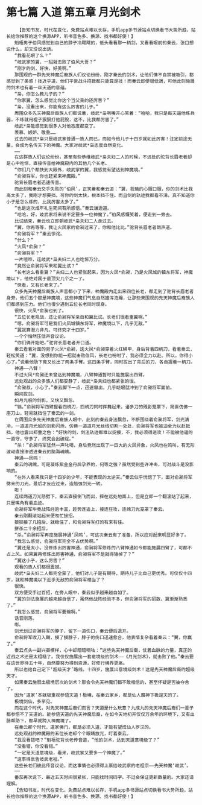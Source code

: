 # 第七篇 入道 第五章 月光剑术
        【告知书友，时代在变化，免费站点难以长存，手机app多书源站点切换看书大势所趋，站长给你推荐的这个换源APP，听书音色多、换源、找书都好使！】
       魁梧男子伯风感觉到自己的脖子冷飕飕的，低头看看那一柄剑，又看看眼前的秦云，张口想说什么，却又没说出话。
       “我看花眼了么？”
       “岐武家的翼，一招就击败了伯风大哥？”
       “刚才的剑，好快，好美啊。”
       那围观的一群先天神魔后裔族人们议论纷纷，刚才秦云的剑术，让他们情不自禁被吸引，都感觉到了美感！技近乎道，他们平常战斗招数都只能算是技！而秦云即便很低调，可他此刻施展的剑术也有着一丝天道的意蕴。
       “枭，你怎么教儿子的？”
       “你家翼，怎么感觉比你这个当父亲的还厉害？”
       “枭，没看出来，你能有这么厉害的儿子。”
       周围众多先天神魔后裔族人们都说着，岐武*枭咧嘴开心笑着：“哈哈，我只是每天逼他练兵器，不练就用棍子狠狠打他屁股，这不，比我都厉害了。”
       岐武*枭能感觉到很多人对他态度都变了。
       羡慕、嫉妒、敬重……
       过去的岐武*枭只是岐武家普通一族人而已，而如今他儿子十四岁就如此厉害！注定前途无量，会成为名传天下的神魔。大家对岐武*枭态度自然变化。
       ……
       在这群族人们议论纷纷，甚至有些恭维岐武*枭夫妇二人的时候，不远处的驼背长眉老者却是心中吃惊，直接传音给神魔殿内的其他几个长老。
       “你们几个都快到大殿外，岐武家的翼，我感觉有望达到神魔境。”
       “俞昶将军，你也赶紧来神魔殿。”
       驼背长眉老者迅速传音。
       而此刻和秦云交手失败的‘伯风’，正笑着和秦云道：“翼，我输的心服口服，你的剑术比我高太多了，我刚才想要挡，可你的剑太快，根本挡不住。而且剑的轨迹我都看不清。真不知道你小子是怎么练的，比我厉害太多了。”
       “也是这次成年礼生死间有所感悟。”秦云谦逊道。
       “哈哈，好，岐武家将来说不定要多一位神魔了。”伯风感慨笑着，便走到一旁去。
       比试结束，秦云也立即朝岐武*枭夫妇二人走过去。
       “翼，你再等等，我让火凤家的俞昶过来了，你和他比比。”驼背长眉老者朗声道。
       “俞昶将军？”秦云惊诧。
       “什么？”
       “火凤*俞昶？”
       “俞昶将军？”
       一片喧哗，连岐武*枭夫妇二人也吃惊万分。
       “竟然让俞昶将军来和翼比试？”
       “长老这么看重翼？”夫妇二人也紧张起来，因为火凤*俞昶，乃是火凤城的镇东将军，神魔境以下，他绝对属于最顶尖几个之一了。
       “快看，又有长老来了。”
       众多先天神魔后裔族人声音都小了下来，神魔殿内走出来四位长老，都走到了驼背长眉老者身旁，他们五个都是神魔境，这些神魔们气息自然雄浑浩瀚，让那些来围观的先天神魔后裔族人们都感到压力。他们也很少遇到五位长老同时现身。
       很快，火凤*俞昶也到了。
       “五位长老观战，还让俞昶将军亲自和翼比试。长老们很看重翼啊。”
       “嗯，俞昶将军可是我们火凤城镇东将军，神魔境以下，几乎无敌。”
       “翼就算潜力非凡，可终究才十四岁。”
       一个个悄然压低声音议论。
       “你们俩开始吧。”驼背长眉老者开口道。
       秦云看着对面的男子火凤*俞昶，这火凤*俞昶穿着火红鳞甲，身后背着四柄刀，看着秦云，轻松笑道：“翼，没想到你能一招就击败伯风，长老也吩咐了，我必须全力以赴。所以，你得小心了。”说着他肋下竟又长出了两条手臂。这四条手臂，同时拔出了背后的刀，各自握着一柄刀。
       神通——八臂！
       不过火凤*俞昶还未曾达到神魔境，八臂神通暂时只能施展出四臂。
       远处观战的众多族人们都安静了，岐武*枭夫妇也都紧张的很。
       “俞昶叔，小心了。”秦云脚下一点，迅速窜出，几乎眨眼就冲到了俞昶将军面前。
       瞬间拔剑。
       如月光般的剑影，又快又飘忽。
       “铛。”俞昶将军四臂握着四柄刀，四柄刀同时挥舞起来，诸多刀的残影笼罩下，简直仿佛一座刀山，轻易就挡住了秦云的一剑。
       在周围众多先天神魔后裔族人眼中，此刻的秦云身法飘忽，不断围绕着俞昶将军，剑光清冷，一道道月光般的剑影闪烁，仿佛一道道月光丝线切割一处处，俞昶将军也被迫全力以赴抵挡，他也露出郑重之色：“好快的剑，剑法轨迹都难以捉摸，不，我必须得进攻！不能被他逼的一直守，守多了，终究会出破绽。”
       “杀！”俞昶将军猛然一声叱喝，身后竟然出现了一巨大的火凤异象，火凤也在鸣叫，有无形波动直接渗透进秦云的脑海魂魄。
       神通——凤鸣！
       秦云的魂魄，可是凝练紫金金丹后孕养的，何等之强？虽然受到些许冲击，可对战斗是没影响的。
       “在外人看来我只是十四岁的少年，不能表现的太逆天。”秦云似乎恍惚了下，面对俞昶将军劈来的刀光，最后才反应过来，连勉强剑光一转。
       嘭！
       连续两道刀光怒劈下，秦云直接倒飞而出，摔在远处地面上，但是立即一个翻滚站了起来，只是嘴角有着血迹。
       俞昶将军毕竟战阵经验丰富，趁势连追上，接连狂攻，连绵刀光笼罩了秦云。
       秦云刚翻滚站起来便匆忙接招。
       狼狈接了几招后，就稳住了，和俞昶将军打的有来有往。
       拼杀二十余招后。
       “杀。”俞昶将军再度施展神通‘凤鸣’，可这次秦云有了准备，所以应对起来明显好多了。
       “我怎么感觉，俞昶将军完全不占优势啊。”
       “翼还是太小，没修炼出厉害神通，俞昶将军修炼的八臂神通如今都能施展四臂了，可都不占上风。如果翼再修炼出厉害神通，俞昶将军不是就得输掉了？”
       “翼这小子，这么厉害？”
       观看的族人们都很震撼。
       岐武*枭夫妇二人都完全蒙了，他们对儿子是有期待，期待儿子比自己更优秀。可仅仅十四岁，就和神魔境以下近乎无敌的俞昶将军相当了？
       很快。
       双方便交手过百招，在旁人眼中，秦云似乎越来越自如了。
       “翼的剑法施展的越来越自信了，虽然他战阵经验不多，但俞昶将军的招数，翼渐渐熟悉了。”
       “我怎么感觉，俞昶将军要输啊。”
       话音刚落。
       嘭。
       剑光划过俞昶将军的脖子，留下一道伤口，秦云便后退开。
       俞昶将军收刀入鞘，摸了摸脖子，脖子的伤口迅速愈合，他表情复杂看着秦云：“翼，你赢了。”
       秦云点头一副兴奋模样，心中却暗暗嘀咕：“这些先天神魔后裔，仗着血脉的力量，真正的近战之术还是太粗糙了。我仅仅施展出一套意境级的剑术——《月光剑术》，就击败了他。”秦云要在这世界待五十年，自然要努力得到资源，好修行境界更高。
       所以也给自己定下‘超级天才’路线。十四岁，施展出意境级剑术！这是先天神魔后裔的超级天才。
       如果秦云施展出极境层次的剑术？那会令先天神魔们都不敢相信的，甚至怀疑是否被夺舍了。
       因为‘道家’本就极重视参悟天道！极境，在秦云家乡，都是仙人魔神下极逆天的了。
       极境剑仙，多罕见。
       而在这个时代，对先天神魔后裔们而言？天道是什么玩意？九成九的先天神魔后裔们一辈子都参悟不了天道的。能参悟天道的先天神魔后裔，在如今天地初开仅仅万余年的环境下，又有血脉帮助下，都早就跨入神魔境了。
       在秦云那个时代，道家佛门，都是必须入道，才能有望成仙人罗汉的。
       远处观战的神魔殿的五位长老却个个眼睛放光，盯着秦云。
       “我没看错吧？”魁梧驼背长老传音道，“他的剑术，达到天道意境级了？”
       “没看错，你没看错。”
       “一定是天道意境级，看来，岐武家又要多一个神魔了。”
       “这事得禀告岐武老祖。”
       这些长老们彼此传音议论，而这事情也必须得上禀给岐武家的老祖宗——先天神魔‘岐武’。
       ——
       番茄再次说下，最近五天时间很紧张，只能找时间码字。不过会保证更新数量的。大家还请理解。
       【告知书友，时代在变化，免费站点难以长存，手机app多书源站点切换看书大势所趋，站长给你推荐的这个换源APP，听书音色多、换源、找书都好使！】